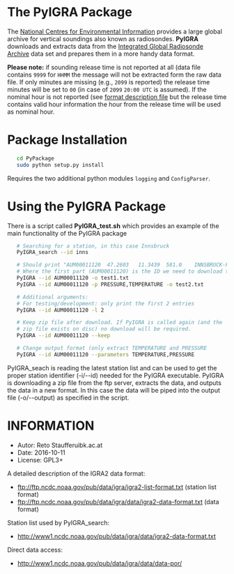 

The PyIGRA Package
==================

The [National Centres for Environmental Information](https://www.ncdc.noaa.gov/data-access/weather-balloon/integrated-global-radiosonde-archive)
provides a large global archive for vertical soundings also known as radiosondes.
__PyIGRA__ downloads and extracts data from the
[Integrated Global Radiosonde Archive](https://www.ncdc.noaa.gov/data-access/weather-balloon/integrated-global-radiosonde-archive)
data set and prepares them in a more handy data format.

**Please note:** if sounding release time is not reported at all (data file
contains `9999` for `HHMM` the message will not be extracted form the raw data file.
If only minutes are missing (e.g., `2099` is reported) the release time minutes will
be set to `00` (in case of `2099` `20:00 UTC` is assumed).
If the nominal hour is not reported (see [format description file](ftp://ftp.ncdc.noaa.gov/pub/data/igra/data/igra2-data-format.txt)
but the release time contains valid hour information the hour from the release time will
be used as nominal hour.


Package Installation
====================

```bash
   cd PyPackage
   sudo python setup.py install
```

Requires the two additional python modules ``logging`` and ``ConfigParser``.


Using the PyIGRA Package
========================

There is a script called **PyIGRA_test.sh** which provides an
example of the main functionality of the PyIGRA package

```bash
   # Searching for a station, in this case Innsbruck
   PyIGRA_search --id inns

   # Should print "AUM00011120  47.2603   11.3439  581.0    INNSBRUCK-FLUGHAFEN ...
   # Where the first part (AUM00011120) is the ID we need to download the data
   PyIGRA --id AUM00011120 -o test1.txt
   PyIGRA --id AUM00011120 -p PRESSURE,TEMPERATURE -o test2.txt

   # Additional arguments:
   # For testing/development: only print the first 2 entries
   PyIGRA --id AUM00011120 -l 2

   # Keep zip file after download. If PyIGRA is called again (and the
   # zip file exists on disc) no download will be required.
   PyIGRA --id AUM00011120 --keep

   # Change output format (only extract TEMPERATURE and PRESSURE
   PyIGRA --id AUM00011120 --parameters TEMPERATURE,PRESSURE
```

PyIGRA_seach is reading the latest station list and can be used to get the
proper station identifier (-i/--id) needed for the PyIGRA executable.
PyIGRA is downloading a zip file from the ftp server, extracts the data,
and outputs the data in a new format. In this case the data will be
piped into the output file (-o/--output) as specified in the script.


INFORMATION
=======================
- Autor:    Reto Stauffer<at>uibk.ac.at
- Date:     2016-10-11
- License:  GPL3+

A detailed description of the IGRA2 data format:
- ftp://ftp.ncdc.noaa.gov/pub/data/igra/igra2-list-format.txt (station list format)
- ftp://ftp.ncdc.noaa.gov/pub/data/igra/data/igra2-data-format.txt (data format)

Station list used by PyIGRA_search:
- http://www1.ncdc.noaa.gov/pub/data/igra/data/igra2-data-format.txt

Direct data access:
- http://www1.ncdc.noaa.gov/pub/data/igra/data/data-por/
